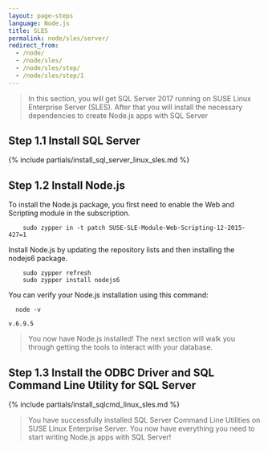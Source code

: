 ```yaml
---
layout: page-steps
language: Node.js
title: SLES
permalink: node/sles/server/
redirect_from:
  - /node/
  - /node/sles/
  - /node/sles/step/
  - /node/sles/step/1
---
```


> In this section, you will get SQL Server 2017 running on SUSE Linux Enterprise Server (SLES). After that you will install the necessary dependencies to create Node.js apps with SQL Server

## Step 1.1 Install SQL Server

{% include partials/install_sql_server_linux_sles.md %}

## Step 1.2 Install Node.js

To install the Node.js package, you first need to enable the Web and Scripting module in the subscription.

```terminal
    sudo zypper in -t patch SUSE-SLE-Module-Web-Scripting-12-2015-427=1
```

Install Node.js by updating the repository lists and then installing the nodejs6 package.

```terminal
    sudo zypper refresh
    sudo zypper install nodejs6
```

You can verify your Node.js installation using this command:

```terminal
  node -v
```

```results
v.6.9.5
```

> You now have Node.js installed! The next section will walk you through getting the tools to interact with your database.

## Step 1.3 Install the ODBC Driver and SQL Command Line Utility for SQL Server

{% include partials/install_sqlcmd_linux_sles.md %}

> You have successfully installed SQL Server Command Line Utilities on SUSE Linux Enterprise Server. You now have everything you need to start writing Node.js apps with SQL Server!

